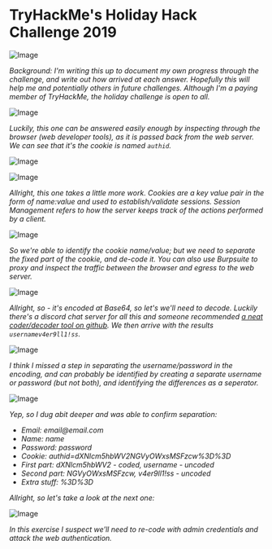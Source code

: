 # TryHackMe's Holiday Hack Challenge 2019
![Image](https://github.com/dscovetta/HolidayHack2019/blob/master/images/hh2.png)

_Background: I'm writing this up to document my own progress through the challenge, and write out how arrived at each answer. Hopefully this will help me and potentially others in future challenges. Although I'm a paying member of TryHackMe, the holiday challenge is open to all._

![Image](https://github.com/dscovetta/HolidayHack2019/blob/master/images/hh4.png)

_Luckily, this one can be answered easily enough by inspecting through the browser (web developer tools), as it is passed back from the web server. We can see that it's the cookie is named `authid`._

![Image](https://github.com/dscovetta/HolidayHack2019/blob/master/images/hh7e.png)

![Image](https://github.com/dscovetta/HolidayHack2019/blob/master/images/hh5.png)

_Allright, this one takes a little more work. Cookies are a key value pair in the form of name:value and used to establish/validate sessions. Session Management refers to how the server keeps track of the actions performed by a client._

![Image](https://github.com/dscovetta/HolidayHack2019/blob/master/images/hh10.png)

_So we're able to identify the cookie name/value; but we need to separate the fixed part of the cookie, and de-code it. You can also use Burpsuite to proxy and inspect the traffic between the browser and egress to the web server._

![Image](https://github.com/dscovetta/HolidayHack2019/blob/master/images/hh11.png)

_Allright, so - it's encoded at Base64, so let's we'll need to decode. Luckily there's a discord chat server for all this and someone recommended [a neat coder/decoder tool on github](https://gchq.github.io/CyberChef/). We then arrive with the results `usernamev4er9ll1!ss`._

![Image](https://github.com/dscovetta/HolidayHack2019/blob/master/images/hh12.png)

_I think I missed a step in separating the username/password in the encoding, and can probably be identified by creating a separate username or password (but not both), and identifying the differences as a seperator._

![Image](https://github.com/dscovetta/HolidayHack2019/blob/master/images/hh14.png)

_Yep, so I dug abit deeper and was able to confirm separation:_
- _Email: email@email.com_
- _Name: name_
- _Password: password_
- _Cookie: authid=dXNlcm5hbWV2NGVyOWxsMSFzcw%3D%3D_
- _First part: dXNlcm5hbWV2 - coded, username - uncoded_
- _Second part: NGVyOWxsMSFzcw, v4er9ll1!ss - uncoded_
- _Extra stuff: %3D%3D_

_Allright, so let's take a look at the next one:_

![Image](https://github.com/dscovetta/HolidayHack2019/blob/master/images/hh6.png)

_In this exercise I suspect we'll need to re-code with admin credentials and attack the web authentication._
